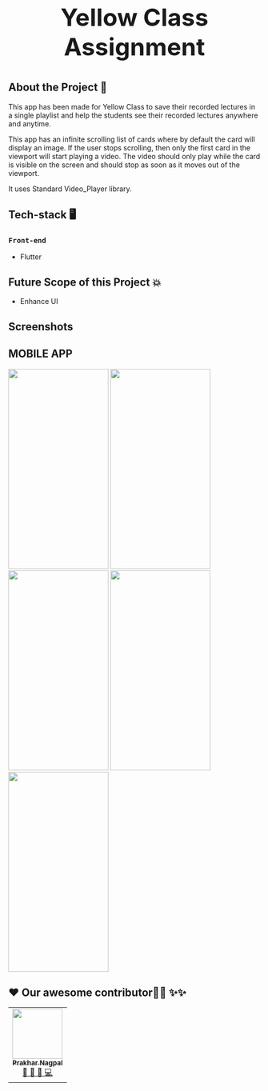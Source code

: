 <h1 style="text-align:center; font-size:3rem">Yellow Class Assignment<h1>

## About the Project :thought_balloon:

This app has been made for Yellow Class to save their recorded lectures in a single playlist and help the students see their recorded lectures anywhere and anytime.
  
This app has an infinite scrolling list of cards where by default the card will display an image. If the user stops scrolling, then only the first card in the viewport will start playing a video. The video should only play while the card is visible on the screen and should stop as soon as it moves out of the viewport.

 It uses Standard Video_Player library.

## Tech-stack 🖥
### `Front-end`
- Flutter



## Future Scope of this Project 💥

- Enhance UI

## Screenshots
## MOBILE APP
  
 <img src ='https://user-images.githubusercontent.com/53858906/177024472-b832f148-fed8-44a6-9c78-82fa60516ee7.jpg'
 height=400 width=200 />
 <img src ='https://user-images.githubusercontent.com/53858906/177024489-58df41e9-f5e2-4a61-9e43-d2cd5396064d.jpg' height=400 width=200 />
 <img src ='https://user-images.githubusercontent.com/53858906/177024498-c3f9be5a-978c-45a4-9b8a-3fb51bbb2269.jpg' height=400 width=200 />
 <img src ='https://user-images.githubusercontent.com/53858906/177024524-1d345ce5-e148-4103-8d31-eecf145ac611.jpg' height=400 width=200 />
 <img src ='https://user-images.githubusercontent.com/53858906/177024551-5c594f93-77d2-46d1-aa6d-dc748741cd55.jpg' height=400 width=200 />
  


## ❤️ Our awesome contributor:technologist: ✨✨
<table>
  <tr>
    <td align="center">
            <a href="https://github.com/PrakharNagpal">
              <img src="https://avatars.githubusercontent.com/u/53858906?v=4" width="100px" alt=""/><br />
              <sub><b>Prakhar Nagpal</b></sub>
            </a><br/>
            <a href="https://github.com/PrakharNagpal">   
                👑 👀 💬 💻
            </a>
          </td>
    
  </tr>
</table>
